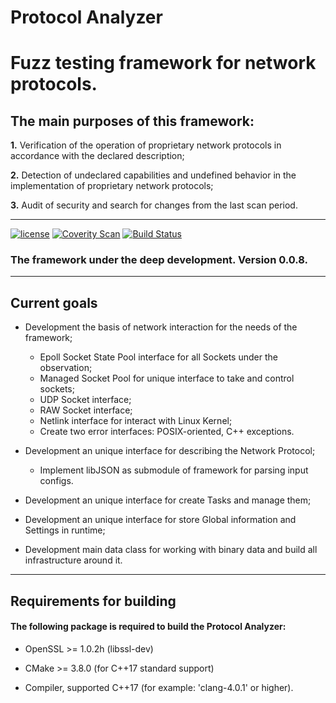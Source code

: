 # Protocol Analyzer
<h1><b>Fuzz testing framework for network protocols.</b></h1>
<h2>The main purposes of this framework:</h2>

<b>1.</b> Verification of the operation of proprietary network protocols in accordance with the declared description;

<b>2.</b> Detection of undeclared capabilities and undefined behavior in the implementation of proprietary network protocols;

<b>3.</b> Audit of security and search for changes from the last scan period.

--------------

[![license](https://img.shields.io/github/license/mashape/apistatus.svg)](https://github.com/Vitaliy-Grigoriev/Protocol-Analyzer/blob/master/LICENSE)
[![Coverity Scan](https://img.shields.io/coverity/scan/10369.svg)](https://scan.coverity.com/projects/vitaliy-grigoriev-protocol-analyzer)
[![Build Status](https://travis-ci.org/Vitaliy-Grigoriev/Protocol-Analyzer.svg?branch=master)](/Vitaliy-Grigoriev/Protocol-Analyzer)

<h3><b>The framework under the deep development.</b> Version 0.0.8.</h3>

--------------

<h2><b>Current goals</b></h2>

* Development the basis of network interaction for the needs of the framework;
  * Epoll Socket State Pool interface for all Sockets under the observation;
  * Managed Socket Pool for unique interface to take and control sockets;
  * UDP Socket interface;
  * RAW Socket interface;
  * Netlink interface for interact with Linux Kernel;
  * Create two error interfaces: POSIX-oriented, C++ exceptions.

* Development an unique interface for describing the Network Protocol;
  * Implement libJSON as submodule of framework for parsing input configs.

* Development an unique interface for create Tasks and manage them;
* Development an unique interface for store Global information and Settings in runtime;
* Development main data class for working with binary data and build all infrastructure around it.

--------------

<h2><b>Requirements for building</b></h2>

<h4>The following package is required to build the Protocol Analyzer:</h4>

* OpenSSL >= 1.0.2h (libssl-dev)

* CMake >= 3.8.0 (for C++17 standard support)

* Compiler, supported C++17 (for example: 'clang-4.0.1' or higher).

